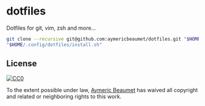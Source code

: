 # dotfiles

Dotfiles for git, vim, zsh and more...

```bash
git clone --recursive git@github.com:aymericbeaumet/dotfiles.git "$HOME/.config/dotfiles"
"$HOME/.config/dotfiles/install.sh"
```

## License

[![CC0](http://i.creativecommons.org/p/zero/1.0/88x31.png)](http://creativecommons.org/publicdomain/zero/1.0/)

To the extent possible under law, [Aymeric Beaumet](https://aymericbeaumet.com)
has waived all copyright and related or neighboring rights to this work.
